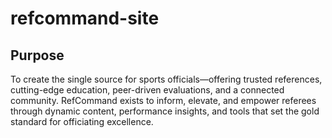 # refcommand-site

## Purpose
To create the single source for sports officials—offering trusted references, cutting-edge education, peer-driven evaluations, and a connected community. RefCommand exists to inform, elevate, and empower referees through dynamic content, performance insights, and tools that set the gold standard for officiating excellence.